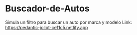 # Buscador-de-Autos

Simula un filtro para buscar un auto por marca y modelo
Link: https://pedantic-joliot-ce11c5.netlify.app
